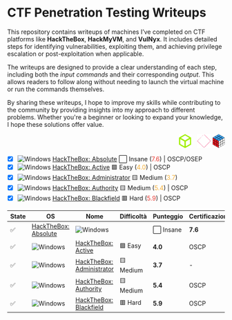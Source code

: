 # CTF Penetration Testing Writeups

This repository contains writeups of machines I’ve completed on CTF platforms like **HackTheBox**, **HackMyVM**, and **VulNyx**. It includes detailed steps for identifying vulnerabilities, exploiting them, and achieving privilege escalation or post-exploitation when applicable.

The writeups are designed to provide a clear understanding of each step, including both the *input commands* and their corresponding *output*. This allows readers to follow along without needing to launch the virtual machine or run the commands themselves.

By sharing these writeups, I hope to improve my skills while contributing to the community by providing insights into my approach to different problems. Whether you're a beginner or looking to expand your knowledge, I hope these solutions offer value.

<div align="right">
  <img src="./assets/logo_hackthebox.png" alt="HackTheBox Logo" height="32" style="width:auto; margin-left: 10px;">
  <img src="./assets/logo_hackmyvm.png" alt="HackMyVM Logo" height="32" style="width:auto; margin-left: 10px;">
  <img src="./assets/logo_vulnyx.png" alt="VulNyx Logo" height="32" style="width:auto;">
</div>

- [x] <img src="https://hackmyvm.eu/img/windows.png" alt="Windows" width="15"/> [HackTheBox: Absolute](./hackthebox_absolute.md) ⬜ Insane (<span style="color:#e63c35;">7.6</span>) | OSCP/OSEP
- [x] <img src="https://hackmyvm.eu/img/windows.png" alt="Windows" width="15"/> [HackTheBox: Active](./hackthebox_active.md) 🟩 Easy (<span style="color:#f4b03b;">4.0</span>) | OSCP
- [x] <img src="https://hackmyvm.eu/img/windows.png" alt="Windows" width="15"/> [HackTheBox: Administrator](./hackthebox_administrator.md) 🟨 Medium (<span style="color:#f4b03b;">3.7</span>)
- [x] <img src="https://hackmyvm.eu/img/windows.png" alt="Windows" width="15"/> [HackTheBox: Authority](./hackthebox_authority.md) 🟨 Medium (<span style="color:#f4b03b;">5.4</span>) | OSCP
- [x] <img src="https://hackmyvm.eu/img/windows.png" alt="Windows" width="15"/> [HackTheBox: Blackfield](./hackthebox_blackfield.md) 🟥 Hard (<span style="color:#e63c35;">5.9</span>) | OSCP

| State | OS | Nome | Difficoltà | Punteggio | Certificazioni |
|--------|------------------|------|------------|-----------|----------------|
| ✅ | [HackTheBox: Absolute](./hackthebox_absolute.md) | ![Windows](https://hackmyvm.eu/img/windows.png) | | ⬜ Insane | **7.6** | OSCP/OSEP |
| ✅ | ![Windows](https://hackmyvm.eu/img/windows.png) | [HackTheBox: Active](./hackthebox_active.md) | 🟩 Easy | **4.0** | OSCP |
| ✅ | ![Windows](https://hackmyvm.eu/img/windows.png) | [HackTheBox: Administrator](./hackthebox_administrator.md) | 🟨 Medium | **3.7** | - |
| ✅ | ![Windows](https://hackmyvm.eu/img/windows.png) | [HackTheBox: Authority](./hackthebox_authority.md) | 🟨 Medium | **5.4** | OSCP |
| ✅ | ![Windows](https://hackmyvm.eu/img/windows.png) | [HackTheBox: Blackfield](./hackthebox_blackfield.md) | 🟥 Hard | **5.9** | OSCP |
